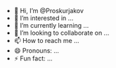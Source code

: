 - 👋 Hi, I’m @Proskurjakov
- 👀 I’m interested in ...
- 🌱 I’m currently learning ...
- 💞️ I’m looking to collaborate on ...
- 📫 How to reach me ...
- 😄 Pronouns: ...
- ⚡ Fun fact: ...

<!---
Proskurjakov/Proskurjakov is a ✨ special ✨ repository because its `README.md` (this file) appears on your GitHub profile.
You can click the Preview link to take a look at your changes.
--->
